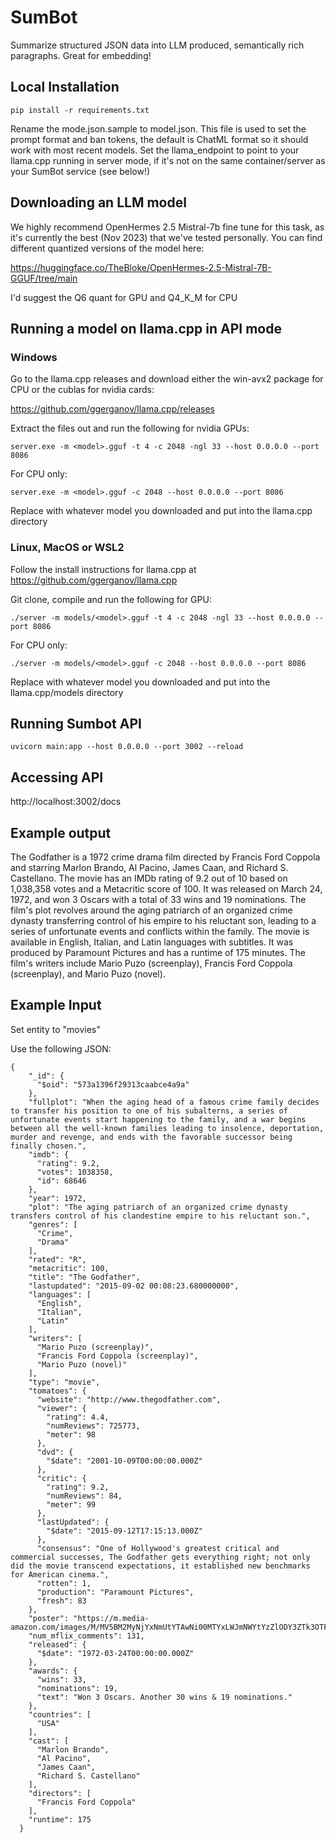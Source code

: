 # SumBot
Summarize structured JSON data into LLM produced, semantically rich paragraphs.  Great for embedding!

## Local Installation

```
pip install -r requirements.txt
```

Rename the mode.json.sample to model.json.  This file is used to set the prompt format and ban tokens, the default
is ChatML format so it should work with most recent models.  Set the llama_endpoint to point to your llama.cpp running
in server mode, if it's not on the same container/server as your SumBot service (see below!)

## Downloading an LLM model

We highly recommend OpenHermes 2.5 Mistral-7b fine tune for this task, as it's currently the best (Nov 2023) that
we've tested personally.  You can find different quantized versions of the model here:

https://huggingface.co/TheBloke/OpenHermes-2.5-Mistral-7B-GGUF/tree/main

I'd suggest the Q6 quant for GPU and Q4_K_M for CPU

## Running a model on llama.cpp in API mode

### Windows

Go to the llama.cpp releases and download either the win-avx2 package for CPU or the cublas for nvidia cards:

https://github.com/ggerganov/llama.cpp/releases

Extract the files out and run the following for nvidia GPUs:
```
server.exe -m <model>.gguf -t 4 -c 2048 -ngl 33 --host 0.0.0.0 --port 8086
```

For CPU only:
```
server.exe -m <model>.gguf -c 2048 --host 0.0.0.0 --port 8086
```

Replace <model> with whatever model you downloaded and put into the llama.cpp directory

### Linux, MacOS or WSL2
 
Follow the install instructions for llama.cpp at https://github.com/ggerganov/llama.cpp

Git clone, compile and run the following for GPU:
```
./server -m models/<model>.gguf -t 4 -c 2048 -ngl 33 --host 0.0.0.0 --port 8086
```

For CPU only:
```
./server -m models/<model>.gguf -c 2048 --host 0.0.0.0 --port 8086
```

Replace <model> with whatever model you downloaded and put into the llama.cpp/models directory

## Running Sumbot API

```
uvicorn main:app --host 0.0.0.0 --port 3002 --reload
```

## Accessing API

http://localhost:3002/docs


## Example output

The Godfather is a 1972 crime drama film directed by Francis Ford Coppola and starring Marlon Brando, Al Pacino, James Caan, and Richard S. Castellano. The movie has an IMDb rating of 9.2 out of 10 based on 1,038,358 votes and a Metacritic score of 100. It was released on March 24, 1972, and won 3 Oscars with a total of 33 wins and 19 nominations. The film's plot revolves around the aging patriarch of an organized crime dynasty transferring control of his empire to his reluctant son, leading to a series of unfortunate events and conflicts within the family. The movie is available in English, Italian, and Latin languages with subtitles. It was produced by Paramount Pictures and has a runtime of 175 minutes. The film's writers include Mario Puzo (screenplay), Francis Ford Coppola (screenplay), and Mario Puzo (novel).

## Example Input

Set entity to "movies"

Use the following JSON:

```
{
    "_id": {
      "$oid": "573a1396f29313caabce4a9a"
    },
    "fullplot": "When the aging head of a famous crime family decides to transfer his position to one of his subalterns, a series of unfortunate events start happening to the family, and a war begins between all the well-known families leading to insolence, deportation, murder and revenge, and ends with the favorable successor being finally chosen.",
    "imdb": {
      "rating": 9.2,
      "votes": 1038358,
      "id": 68646
    },
    "year": 1972,
    "plot": "The aging patriarch of an organized crime dynasty transfers control of his clandestine empire to his reluctant son.",
    "genres": [
      "Crime",
      "Drama"
    ],
    "rated": "R",
    "metacritic": 100,
    "title": "The Godfather",
    "lastupdated": "2015-09-02 00:08:23.680000000",
    "languages": [
      "English",
      "Italian",
      "Latin"
    ],
    "writers": [
      "Mario Puzo (screenplay)",
      "Francis Ford Coppola (screenplay)",
      "Mario Puzo (novel)"
    ],
    "type": "movie",
    "tomatoes": {
      "website": "http://www.thegodfather.com",
      "viewer": {
        "rating": 4.4,
        "numReviews": 725773,
        "meter": 98
      },
      "dvd": {
        "$date": "2001-10-09T00:00:00.000Z"
      },
      "critic": {
        "rating": 9.2,
        "numReviews": 84,
        "meter": 99
      },
      "lastUpdated": {
        "$date": "2015-09-12T17:15:13.000Z"
      },
      "consensus": "One of Hollywood's greatest critical and commercial successes, The Godfather gets everything right; not only did the movie transcend expectations, it established new benchmarks for American cinema.",
      "rotten": 1,
      "production": "Paramount Pictures",
      "fresh": 83
    },
    "poster": "https://m.media-amazon.com/images/M/MV5BM2MyNjYxNmUtYTAwNi00MTYxLWJmNWYtYzZlODY3ZTk3OTFlXkEyXkFqcGdeQXVyNzkwMjQ5NzM@._V1_SY1000_SX677_AL_.jpg",
    "num_mflix_comments": 131,
    "released": {
      "$date": "1972-03-24T00:00:00.000Z"
    },
    "awards": {
      "wins": 33,
      "nominations": 19,
      "text": "Won 3 Oscars. Another 30 wins & 19 nominations."
    },
    "countries": [
      "USA"
    ],
    "cast": [
      "Marlon Brando",
      "Al Pacino",
      "James Caan",
      "Richard S. Castellano"
    ],
    "directors": [
      "Francis Ford Coppola"
    ],
    "runtime": 175
  }
```
